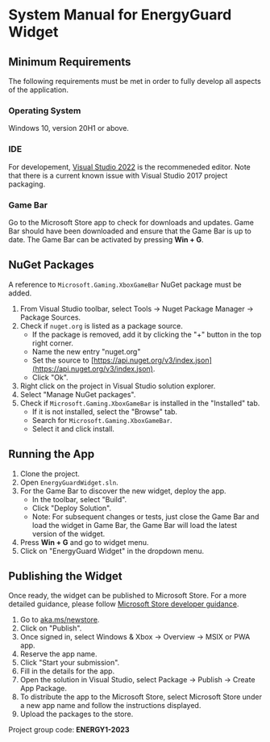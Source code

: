 # **System Manual for EnergyGuard Widget**

## Minimum Requirements

The following requirements must be met in order to fully develop all aspects of the application.

### Operating System

Windows 10, version 20H1 or above. 

### IDE

For developement, [Visual Studio 2022](https://visualstudio.microsoft.com/vs/) is the recommeneded editor. 
Note that there is a current known issue with Visual Studio 2017 project packaging.

### Game Bar

Go to the Microsoft Store app to check for downloads and updates. 
Game Bar should have been downloaded and ensure that the Game Bar is up to date. 
The Game Bar can be activated by pressing **Win + G**.

## NuGet Packages

A reference to `Microsoft.Gaming.XboxGameBar` NuGet package must be added.

1. From Visual Studio toolbar, select Tools &rarr; Nuget Package Manager &rarr; Package Sources. 
2. Check if `nuget.org` is listed as a package source.
   - If the package is removed, add it by clicking the "+" button in the top right corner.
   - Name the new entry "nuget.org"
   - Set the source to [https://api.nuget.org/v3/index.json](https://api.nuget.org/v3/index.json).
   - Click "Ok".
2. Right click on the project in Visual Studio solution explorer.
2. Select "Manage NuGet packages".
3. Check if `Microsoft.Gaming.XboxGameBar` is installed in the "Installed" tab.
   - If it is not installed, select the "Browse" tab.
   - Search for `Microsoft.Gaming.XboxGameBar`.
   - Select it and click install.

## Running the App

1. Clone the project.
2. Open `EnergyGuardWidget.sln`.
3. For the Game Bar to discover the new widget, deploy the app.
   - In the toolbar, select "Build".
   - Click "Deploy Solution".
   - Note: For subsequent changes or tests, just close the Game Bar and load the widget in Game Bar, the Game Bar will load the latest version of the widget.
4. Press **Win + G** and go to widget menu.
5. Click on "EnergyGuard Widget" in the dropdown menu.

## Publishing the Widget

Once ready, the widget can be published to Microsoft Store. 
For a more detailed guidance, please follow [Microsoft Store developer guidance](https://developer.microsoft.com/en-us/microsoft-store/).

1. Go to [aka.ms/newstore](https://developer.microsoft.com/en-us/microsoft-store/?utm_campaign=launch&utm_medium=video&utm_source=online).
2. Click on "Publish".
3. Once signed in, select Windows & Xbox &rarr; Overview &rarr; MSIX or PWA app.
4. Reserve the app name.
5. Click "Start your submission".
6. Fill in the details for the app.
7. Open the solution in Visual Studio, select Package &rarr; Publish &rarr; Create App Package.
8. To distribute the app to the Microsoft Store, select Microsoft Store under a new app name and follow the instructions displayed.
9. Upload the packages to the store.


Project group code: **ENERGY1-2023**
